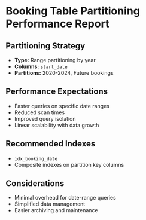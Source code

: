 # Booking Table Partitioning Performance Report

## Partitioning Strategy

- **Type:** Range partitioning by year
- **Columns:** `start_date`
- **Partitions:** 2020-2024, Future bookings

## Performance Expectations

- Faster queries on specific date ranges
- Reduced scan times
- Improved query isolation
- Linear scalability with data growth

## Recommended Indexes

- `idx_booking_date`
- Composite indexes on partition key columns

## Considerations

- Minimal overhead for date-range queries
- Simplified data management
- Easier archiving and maintenance
